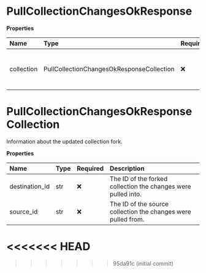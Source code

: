# PullCollectionChangesOkResponse

**Properties**

| Name       | Type                                      | Required | Description                                    |
| :--------- | :---------------------------------------- | :------- | :--------------------------------------------- |
| collection | PullCollectionChangesOkResponseCollection | ❌       | Information about the updated collection fork. |

# PullCollectionChangesOkResponseCollection

Information about the updated collection fork.

**Properties**

| Name           | Type | Required | Description                                                   |
| :------------- | :--- | :------- | :------------------------------------------------------------ |
| destination_id | str  | ❌       | The ID of the forked collection the changes were pulled into. |
| source_id      | str  | ❌       | The ID of the source collection the changes were pulled from. |
<<<<<<< HEAD
=======

<!-- This file was generated by liblab | https://liblab.com/ -->
>>>>>>> 95da91c (initial commit)
